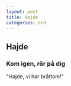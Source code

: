 ```yaml
---
layout: post
title: Hajde
categories: ord
---
```


## Hajde

### Kom igen, rör på dig

"Hajde, vi har bråttom!"